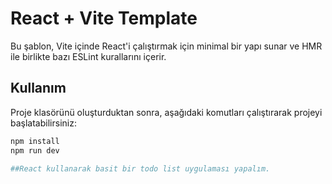 # React + Vite Template

Bu şablon, Vite içinde React'i çalıştırmak için minimal bir yapı sunar ve HMR ile birlikte bazı ESLint kurallarını içerir.

## Kullanım

Proje klasörünü oluşturduktan sonra, aşağıdaki komutları çalıştırarak projeyi başlatabilirsiniz:

```bash
npm install
npm run dev

##React kullanarak basit bir todo list uygulaması yapalım.






